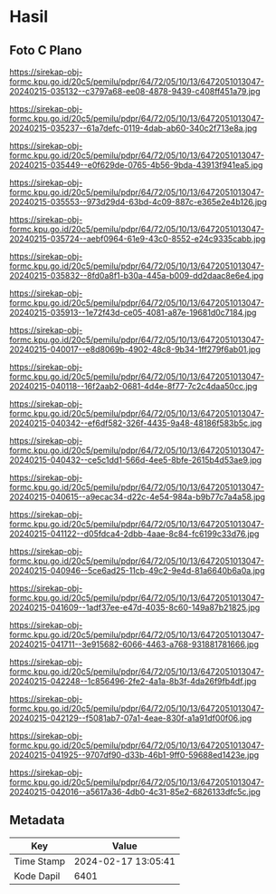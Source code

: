 # Hasil

## Foto C Plano

https://sirekap-obj-formc.kpu.go.id/20c5/pemilu/pdpr/64/72/05/10/13/6472051013047-20240215-035132--c3797a68-ee08-4878-9439-c408ff451a79.jpg

https://sirekap-obj-formc.kpu.go.id/20c5/pemilu/pdpr/64/72/05/10/13/6472051013047-20240215-035237--61a7defc-0119-4dab-ab60-340c2f713e8a.jpg

https://sirekap-obj-formc.kpu.go.id/20c5/pemilu/pdpr/64/72/05/10/13/6472051013047-20240215-035449--e0f629de-0765-4b56-9bda-43913f941ea5.jpg

https://sirekap-obj-formc.kpu.go.id/20c5/pemilu/pdpr/64/72/05/10/13/6472051013047-20240215-035553--973d29d4-63bd-4c09-887c-e365e2e4b126.jpg

https://sirekap-obj-formc.kpu.go.id/20c5/pemilu/pdpr/64/72/05/10/13/6472051013047-20240215-035724--aebf0964-61e9-43c0-8552-e24c9335cabb.jpg

https://sirekap-obj-formc.kpu.go.id/20c5/pemilu/pdpr/64/72/05/10/13/6472051013047-20240215-035832--8fd0a8f1-b30a-445a-b009-dd2daac8e6e4.jpg

https://sirekap-obj-formc.kpu.go.id/20c5/pemilu/pdpr/64/72/05/10/13/6472051013047-20240215-035913--1e72f43d-ce05-4081-a87e-19681d0c7184.jpg

https://sirekap-obj-formc.kpu.go.id/20c5/pemilu/pdpr/64/72/05/10/13/6472051013047-20240215-040017--e8d8069b-4902-48c8-9b34-1ff279f6ab01.jpg

https://sirekap-obj-formc.kpu.go.id/20c5/pemilu/pdpr/64/72/05/10/13/6472051013047-20240215-040118--16f2aab2-0681-4d4e-8f77-7c2c4daa50cc.jpg

https://sirekap-obj-formc.kpu.go.id/20c5/pemilu/pdpr/64/72/05/10/13/6472051013047-20240215-040342--ef6df582-326f-4435-9a48-48186f583b5c.jpg

https://sirekap-obj-formc.kpu.go.id/20c5/pemilu/pdpr/64/72/05/10/13/6472051013047-20240215-040432--ce5c1dd1-566d-4ee5-8bfe-2615b4d53ae9.jpg

https://sirekap-obj-formc.kpu.go.id/20c5/pemilu/pdpr/64/72/05/10/13/6472051013047-20240215-040615--a9ecac34-d22c-4e54-984a-b9b77c7a4a58.jpg

https://sirekap-obj-formc.kpu.go.id/20c5/pemilu/pdpr/64/72/05/10/13/6472051013047-20240215-041122--d05fdca4-2dbb-4aae-8c84-fc6199c33d76.jpg

https://sirekap-obj-formc.kpu.go.id/20c5/pemilu/pdpr/64/72/05/10/13/6472051013047-20240215-040946--5ce6ad25-11cb-49c2-9e4d-81a6640b6a0a.jpg

https://sirekap-obj-formc.kpu.go.id/20c5/pemilu/pdpr/64/72/05/10/13/6472051013047-20240215-041609--1adf37ee-e47d-4035-8c60-149a87b21825.jpg

https://sirekap-obj-formc.kpu.go.id/20c5/pemilu/pdpr/64/72/05/10/13/6472051013047-20240215-041711--3e915682-6066-4463-a768-931881781666.jpg

https://sirekap-obj-formc.kpu.go.id/20c5/pemilu/pdpr/64/72/05/10/13/6472051013047-20240215-042248--1c856496-2fe2-4a1a-8b3f-4da26f9fb4df.jpg

https://sirekap-obj-formc.kpu.go.id/20c5/pemilu/pdpr/64/72/05/10/13/6472051013047-20240215-042129--f5081ab7-07a1-4eae-830f-a1a91df00f06.jpg

https://sirekap-obj-formc.kpu.go.id/20c5/pemilu/pdpr/64/72/05/10/13/6472051013047-20240215-041925--9707df90-d33b-46b1-9ff0-59688ed1423e.jpg

https://sirekap-obj-formc.kpu.go.id/20c5/pemilu/pdpr/64/72/05/10/13/6472051013047-20240215-042016--a5617a36-4db0-4c31-85e2-6826133dfc5c.jpg


## Metadata

| Key        | Value               |
| ---------- | ------------------- |
| Time Stamp | 2024-02-17 13:05:41 |
| Kode Dapil | 6401                |



